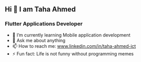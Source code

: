 ## Hi 👋 I am Taha Ahmed
###                         Flutter Applications Developer 



- 🌱 I’m currently learning Mobile application development 
- 💬 Ask me about anything
- 📫 How to reach me: www.linkedin.com/in/taha-ahmed-ict
- ⚡ Fun fact: Life is not funny without programming memes 

